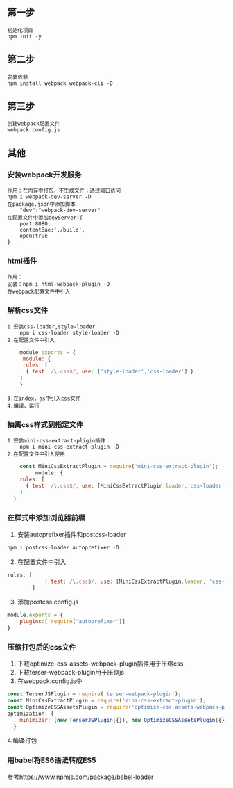 ## 第一步
    初始化项目
    npm init -y
##  第二步
    安装依赖
    npm install webpack webpack-cli -D
## 第三步
    创建webpack配置文件
    webpack.config.js
## 其他
### 安装webpack开发服务
    作用：在内存中打包，不生成文件；通过端口访问
    npm i webpack-dev-server -D
    在package.json中添加脚本
        "dev":"webpack-dev-server"
    在配置文件中添加devServer:{
        port:8080,
        contentBae:'./build',
        open:true
    }
### html插件
    作用：
    安装：npm i html-webpack-plugin -D
    在webpack配置文件中引入
###  解析css文件
    1.安装css-loader,style-loader
        npm i css-loader style-loader -D
    2.在配置文件中引入
```js
    module.exports = {
     module: {
     rules: [
      { test: /\.css$/, use: ['style-loader','css-loader'] }
    ]
    }
```
    3.在index，js中引入css文件
    4.编译，运行
### 抽离css样式到指定文件 
    1.安装mini-css-extract-pligin插件
        npm i mini-css-extract-plugin -D
    2.在配置文件中引入使用
```js
    const MiniCssExtractPlugin = require('mini-css-extract-plugin');
         module: {
    rules: [
      { test: /\.css$/, use: [MiniCssExtractPlugin.loader,'css-loader'] },
    ]
  }
```
### 在样式中添加浏览器前缀
1.  安装autoprefixer插件和postcss-loader  
```js
npm i postcss-loader autoprefixer -D
```
2. 在配置文件中引入
```js
rules: [
            { test: /\.css$/, use: [MiniCssExtractPlugin.loader, 'css-loader', 'postcss-loader'] },
        ]
```
3. 添加postcss.config.js
```js
module.exports = {
    plugins:[ require('autoprefixer')]
}
```
### 压缩打包后的css文件
1. 下载optimize-css-assets-webpack-plugin插件用于压缩css
2. 下载terser-webpack-plugin用于压缩js
3. 在webpack.config.js中
```js
const TerserJSPlugin = require('terser-webpack-plugin');
const MiniCssExtractPlugin = require('mini-css-extract-plugin');
const OptimizeCSSAssetsPlugin = require('optimize-css-assets-webpack-plugin');
optimization: {
    minimizer: [new TerserJSPlugin({}), new OptimizeCSSAssetsPlugin({})],
  }
```
4.编译打包
### 用babel将ES6语法转成ES5
参考https://www.npmjs.com/package/babel-loader



